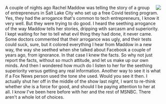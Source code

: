 <img src="http://scripting.com/images/2020/05/08/30rock.png" border="0" align="right">A couple of nights ago Rachel Maddow was telling the story of a group of entrepreneurs in Salt Lake City who set up a free Covid testing program. Yes, they had the arrogance that's common to tech entrepreneurs, I know it very well. But they were trying to do good. I heard the seething arrogance of the way Maddow tells her stories, dripping wtih sarcasm and superiority. I kept waiting for her to tell what evil thing they had done, it never came. Some doctors commented that their arrogance was ugly, and their tests could suck, sure, but it colored everything I hear from Maddow in a new way, the way she seethed when she talked about Facebook a couple of years ago, from ignorance. In that case I knew the facts. So why not just report the facts, without so much attitude, and let us make up our own minds. And then I wondered how much do I listen to her for the seething superiority versus getting any real information. Another way to see it is what if a Fox News person used the tone she used. Would you see it then. I actually shut her off in the middle of the show last night, I want to re-think whether she is a force for good, and should I be paying attention to her at all. I know I've been here before with her and the rest of MSNBC. There aren't a whole lot of choices. 
